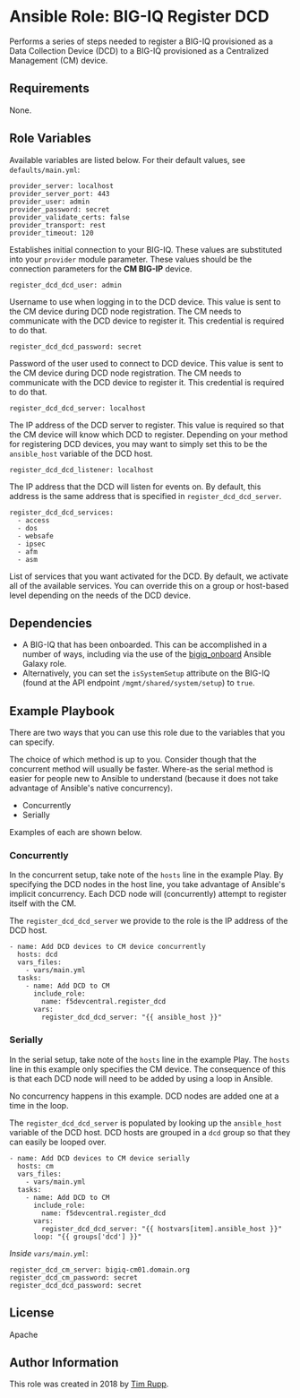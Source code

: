 # Ansible Role: BIG-IQ Register DCD

Performs a series of steps needed to register a BIG-IQ provisioned as a Data Collection
Device (DCD) to a BIG-IQ provisioned as a Centralized Management (CM) device.

## Requirements

None.

## Role Variables

Available variables are listed below. For their default values, see `defaults/main.yml`:

    provider_server: localhost
    provider_server_port: 443
    provider_user: admin
    provider_password: secret
    provider_validate_certs: false
    provider_transport: rest
    provider_timeout: 120

Establishes initial connection to your BIG-IQ. These values are substituted into
your ``provider`` module parameter. These values should be the connection parameters
for the **CM BIG-IP** device.

    register_dcd_dcd_user: admin
    
Username to use when logging in to the DCD device. This value is sent to the CM device
during DCD node registration. The CM needs to communicate with the DCD device to register
it. This credential is required to do that.

    register_dcd_dcd_password: secret

Password of the user used to connect to DCD device. This value is sent to the CM device
during DCD node registration. The CM needs to communicate with the DCD device to register
it. This credential is required to do that.

    register_dcd_dcd_server: localhost

The IP address of the DCD server to register. This value is required so that the CM device
will know which DCD to register. Depending on your method for registering DCD devices, you
may want to simply set this to be the ``ansible_host`` variable of the DCD host.

    register_dcd_dcd_listener: localhost

The IP address that the DCD will listen for events on. By default, this address is the same
address that is specified in ``register_dcd_dcd_server``.

    register_dcd_dcd_services:
      - access
      - dos
      - websafe
      - ipsec
      - afm
      - asm

List of services that you want activated for the DCD. By default, we activate all of the
available services. You can override this on a group or host-based level depending on the
needs of the DCD device.

## Dependencies

* A BIG-IQ that has been onboarded. This can be accomplished in a number of ways, including
  via the use of the [bigiq_onboard][1] Ansible Galaxy role.
* Alternatively, you can set the ``isSystemSetup`` attribute on the BIG-IQ (found at the
  API endpoint ``/mgmt/shared/system/setup``) to ``true``.

## Example Playbook

There are two ways that you can use this role due to the variables that you can specify.

The choice of which method is up to you. Consider though that the concurrent method
will usually be faster. Where-as the serial method is easier for people new to Ansible
to understand (because it does not take advantage of Ansible's native concurrency).

* Concurrently
* Serially

Examples of each are shown below.

### Concurrently

In the concurrent setup, take note of the ``hosts`` line in the example Play. By
specifying the DCD nodes in the host line, you take advantage of Ansible's implicit
concurrency. Each DCD node will (concurrently) attempt to register itself with the
CM.

The ``register_dcd_dcd_server`` we provide to the role is the IP address of the DCD
host.

    - name: Add DCD devices to CM device concurrently
      hosts: dcd
      vars_files:
        - vars/main.yml
      tasks:
        - name: Add DCD to CM
          include_role:
            name: f5devcentral.register_dcd
          vars:
            register_dcd_dcd_server: "{{ ansible_host }}"

### Serially

In the serial setup, take note of the ``hosts`` line in the example Play. The
``hosts`` line in this example only specifies the CM device. The consequence of
this is that each DCD node will need to be added by using a loop in Ansible.

No concurrency happens in this example. DCD nodes are added one at a time in the
loop. 

The ``register_dcd_dcd_server`` is populated by looking up the ``ansible_host``
variable of the DCD host. DCD hosts are grouped in a ``dcd`` group so that they
can easily be looped over.

    - name: Add DCD devices to CM device serially
      hosts: cm
      vars_files:
        - vars/main.yml
      tasks:
        - name: Add DCD to CM
          include_role:
            name: f5devcentral.register_dcd
          vars:
            register_dcd_dcd_server: "{{ hostvars[item].ansible_host }}"
          loop: "{{ groups['dcd'] }}"

*Inside `vars/main.yml`*:

    register_dcd_cm_server: bigiq-cm01.domain.org
    register_dcd_cm_password: secret
    register_dcd_dcd_password: secret

## License

Apache

## Author Information

This role was created in 2018 by [Tim Rupp](https://github.com/caphrim007).

[1]: https://galaxy.ansible.com/f5devcentral/bigiq_onboard
